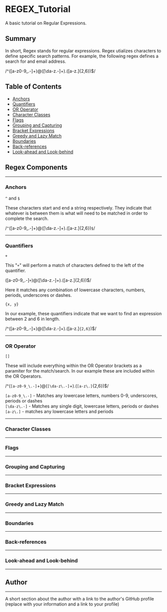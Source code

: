 # REGEX_Tutorial

A basic tutorial on Regular Expressions.

## Summary

In short, Regex stands for regular expressions. Regex utializes characters to define specific search patterns. For example, the following regex defines a search for and email address.

/^([a-z0-9_\.-]+)@([\da-z\.-]+)\.([a-z\.]{2,6})$/



## Table of Contents

- [Anchors](#anchors)
- [Quantifiers](#quantifiers)
- [OR Operator](#or-operator)
- [Character Classes](#character-classes)
- [Flags](#flags)
- [Grouping and Capturing](#grouping-and-capturing)
- [Bracket Expressions](#bracket-expressions)
- [Greedy and Lazy Match](#greedy-and-lazy-match)
- [Boundaries](#boundaries)
- [Back-references](#back-references)
- [Look-ahead and Look-behind](#look-ahead-and-look-behind)

## Regex Components
-----

### **Anchors**  
`^` and `$`

These characters start and end a string respectively.  They indicate that whatever is between them is what will need to be matched in order to complete the search.  

/`^`([a-z0-9_\.-]+)@([\da-z\.-]+)\.([a-z\.]{2,6})`$`/

-----

### **Quantifiers**
`+`

This "`+`" will perform a match of characters defined to the left of the quantifier.

([a-z0-9_\.-]`+`)@([\da-z\.-]+)\.([a-z\.]{2,6})$/

Here it matches any combination of lowercase characters, numbers, periods, underscores or dashes.  

`{x, y}`

In our example, these quantifiers indicate that we want to find an expression between 2 and 6 in length.

/^([a-z0-9_\.-]+)@([\da-z\.-]+)\.([a-z\.]`{2,6}`)$/

-----

### **OR Operator**
`[]`

These will include everything within the OR Operator brackets as a paramiter for the match/search. In our example these are included within the OR Operators.

/^(`[a-z0-9_\.-]`+)@(`[\da-z\.-]`+)\.(`[a-z\.]`{2,6})$/

`[a-z0-9_\.-]` - Matches any lowercase letters, numbers 0-9, underscores, periods or dashes<br>
`[\da-z\.-]` - Matches any single digit, lowercase letters, periods or dashes<br>
`[a-z\.]` - matches any lowercase letters and periods<br>

-----

### **Character Classes**

-----

### **Flags**

-----

### **Grouping and Capturing**

-----

### **Bracket Expressions**

-----

### **Greedy and Lazy Match**

-----

### **Boundaries**

-----

### **Back-references**

-----

### **Look-ahead and Look-behind**

-----

## **Author**

-----
A short section about the author with a link to the author's GitHub profile (replace with your information and a link to your profile)
